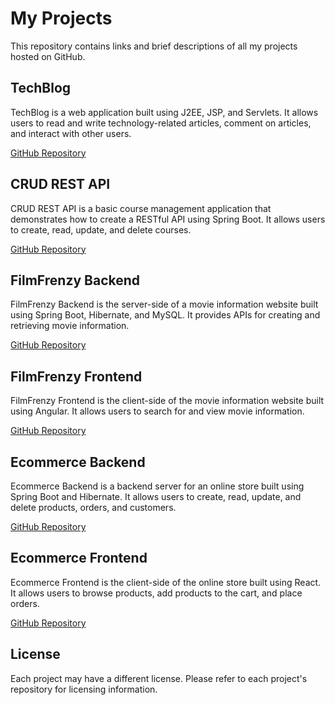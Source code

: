 # My Projects

This repository contains links and brief descriptions of all my projects hosted on GitHub.

## TechBlog

TechBlog is a web application built using J2EE, JSP, and Servlets. It allows users to read and write technology-related articles, comment on articles, and interact with other users. 

[GitHub Repository](https://github.com/SubhrajyotiChak/TechBlog)

## CRUD REST API

CRUD REST API is a basic course management application that demonstrates how to create a RESTful API using Spring Boot. It allows users to create, read, update, and delete courses.

[GitHub Repository](https://github.com/SubhrajyotiChak/CRUD-REST-API-SPRINGBOOT-)

## FilmFrenzy Backend

FilmFrenzy Backend is the server-side of a movie information website built using Spring Boot, Hibernate, and MySQL. It provides APIs for creating and retrieving movie information.

[GitHub Repository](https://github.com/SubhrajyotiChak/FilmFrenzy_BackEnd-)

## FilmFrenzy Frontend

FilmFrenzy Frontend is the client-side of the movie information website built using Angular. It allows users to search for and view movie information.

[GitHub Repository](https://github.com/SubhrajyotiChak/FilmFrenzy_Frontend)

## Ecommerce Backend

Ecommerce Backend is a backend server for an online store built using Spring Boot and Hibernate. It allows users to create, read, update, and delete products, orders, and customers.

[GitHub Repository](https://github.com/SubhrajyotiChak/Ecommerce_Backend)

## Ecommerce Frontend

Ecommerce Frontend is the client-side of the online store built using React. It allows users to browse products, add products to the cart, and place orders.

[GitHub Repository](https://github.com/SubhrajyotiChak/ECOMMERCE-WEBSITE-)

## License

Each project may have a different license. Please refer to each project's repository for licensing information.
